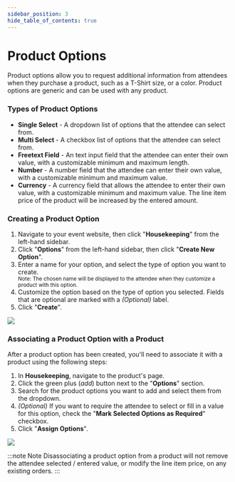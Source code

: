 ```yaml
---
sidebar_position: 3
hide_table_of_contents: true
---
```


# Product Options

Product options allow you to request additional information from attendees when they purchase a product, such as a T-Shirt size, or a color. Product options are generic and can be used with any product.

### Types of Product Options

<ul>
  <li>
    <strong>Single Select</strong> - A dropdown list of options that the attendee can select from.
  </li>
  <li>
    <strong>Multi Select</strong> - A checkbox list of options that the attendee can select from.
  </li>
  <li>
    <strong>Freetext Field</strong> - An text input field that the attendee can enter their own value, with a customizable minimum and maximum length.
  </li>
  <li>
    <strong>Number</strong> - A number field that the attendee can enter their own value, with a customizable minimum and maximum value.
  </li>
  <li>
    <strong>Currency</strong> - A currency field that allows the attendee to enter their own value, with a customizable minimum and maximum value. The line item price of the product will be increased by the entered amount.
  </li>
</ul>

### Creating a Product Option

<splitColumn>
  <ol className="numbered-list">
    <li>
      <span>
        Navigate to your event website, then click "<strong>Housekeeping</strong>" from the left-hand sidebar.
      </span>
    </li>
    <li>
      <span>
        Click "<strong>Options</strong>" from the left-hand sidebar, then click "<strong>Create New Option</strong>".
      </span>
    </li>
    <li>
      <div>
        <div>Enter a name for your option, and select the type of option you want to create.</div>
        <div>
          <small>Note: The chosen name will be displayed to the attendee when they customize a product with this option.</small>
        </div>
      </div>
    </li>
    <li>
      <span>
        Customize the option based on the type of option you selected. Fields that are optional are marked with a <i>(Optional)</i> label.
      </span>
    </li>
    <li>
      <span>
        Click "<strong>Create</strong>".
      </span>
    </li>
  </ol>
  <div>
    <img className="bordered-img" src='/img/tutorial/productOptionCreate.png' />
  </div>
</splitColumn>

### Associating a Product Option with a Product

After a product option has been created, you'll need to associate it with a product using the following steps:

<splitColumn>
  <ol className="numbered-list">
    <li>
      <span>
        In <strong>Housekeeping</strong>, navigate to the product's page.
      </span>
    </li>
    <li>
      <span>
        Click the green plus (<i className="material-symbols-outlined">add</i>) button next to the "<strong>Options</strong>" section.
      </span>
    </li>
    <li>
      <span>
        Search for the product options you want to add and select them from the dropdown.
      </span>
    </li>
    <li>
      <span>
        <i>(Optional)</i> If you want to require the attendee to select or fill in a value for this option, check the "<strong>Mark Selected Options as Required</strong>" checkbox.
      </span>
    </li>
    <li>
      <span>
        Click "<strong>Assign Options</strong>".
      </span>
    </li>
  </ol>
  <div>
    <img className="bordered-img" src='/img/tutorial/productOptionAssign.png' />
  </div>
</splitColumn>

:::note Note
Disassociating a product option from a product will not remove the attendee selected / entered value, or modify the line item price, on any existing orders.
:::
